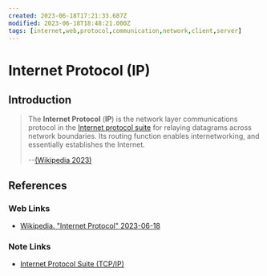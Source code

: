 ```yaml
---
created: 2023-06-18T17:21:33.687Z
modified: 2023-06-18T18:48:21.000Z
tags: [internet,web,protocol,communication,network,client,server]
---
```

# Internet Protocol (IP)

## Introduction

>The **Internet Protocol** (**IP**) is the network layer communications protocol
>in the [Internet protocol suite][-tcpip] for
>relaying datagrams across network boundaries.
>Its routing function enables internetworking,
>and essentially establishes the Internet.
>
>--[(Wikipedia 2023)][wiki-ip]

## References

### Web Links

* [Wikipedia. "Internet Protocol" 2023-06-18][wiki-ip]

<!-- Hidden References -->
[wiki-ip]: https://en.wikipedia.org/wiki/Internet_Protocol "Wikipedia. Internet Protocol"

### Note Links

* [Internet Protocol Suite (TCP/IP)][-tcpip]

<!-- Hidden References -->
[-tcpip]: internet-protocol-suite.md "Internet Protocol Suite (TCP/IP)"

